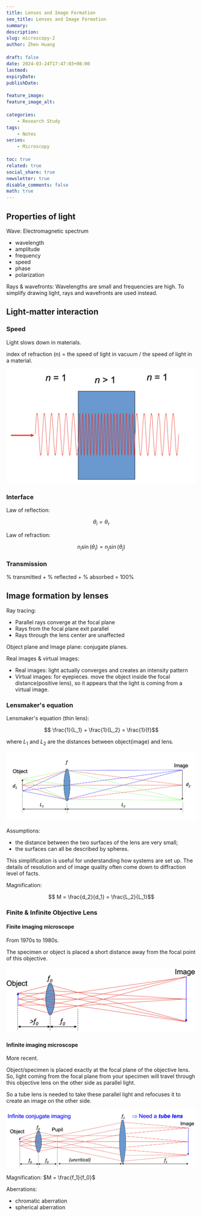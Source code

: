 ```yaml
---
title: Lenses and Image Formation
seo_title: Lenses and Image Formation
summary: 
description: 
slug: microscopy-2
author: Zhen Huang

draft: false
date: 2024-03-24T17:47:03+08:00
lastmod: 
expiryDate: 
publishDate: 

feature_image: 
feature_image_alt: 

categories:
    - Research Study
tags:
    - Notes
series:
    - Microscopy

toc: true
related: true
social_share: true
newsletter: true
disable_comments: false
math: true
---
```


## Properties of light

Wave: Electromagnetic spectrum

* wavelength
* amplitude
* frequency
* speed
* phase
* polarization

Rays & wavefronts: Wavelengths are small and frequencies are high. To simplify drawing light, rays and wavefronts are used instead.

## Light-matter interaction

### Speed

Light slows down in materials.

index of refraction (n) = the speed of light in vacuum / the speed of light in a material.

![index-of-refraction](index-of-refraction.png#small)

### Interface

Law of reflection:

$$ \theta_i = \theta_r $$

Law of refraction:

$$ n_i \sin(\theta_i) = n_j \sin(\theta_j) $$

### Transmission

% transmitted + % reflected + % absorbed = 100%

## Image formation by lenses

Ray tracing:

* Parallel rays converge at the focal plane
* Rays from the focal plane exit parallel
* Rays through the lens center are unaffected

Object plane and Image plane: conjugate planes.

Real images & virtual images:

* Real images: light actually converges and creates an intensity pattern
* Virtual images: for eyepieces. move the object inside the focal distance(positive lens), so it appears that the light is coming from a virtual image.

### Lensmaker's equation

Lensmaker's equation (thin lens):

$$ \frac{1}{L_1} + \frac{1}{L_2} = \frac{1}{f}$$

where $L_1$ and $L_2$ are the distances between object(image) and lens.

![single-lens-imaging](single-lens-imaging.png#small)

Assumptions:

* the distance between the two surfaces of the lens are very small;
* the surfaces can all be described by spheres.

This simplification is useful for understanding how systems are set up. The details of resolution and of image quality often come down to diffraction level of facts.

Magnification:

$$ M = \frac{d_2}{d_1} = \frac{L_2}{L_1}$$

### Finite & Infinite Objective Lens

#### Finite imaging microscope

From 1970s to 1980s.

The specimen or object is placed a short distance away from the focal point of this objective.

![Finite-conjugate-imaging](Finite-conjugate-imaging.png#small)

#### Infinite imaging microscope

More recent.

Object/specimen is placed exactly at the focal plane of the objective lens. So, light coming from the focal plane from your specimen will travel through this objective lens on the other side as parallel light.

So a tube lens is needed to take these parallel light and refocuses it to create an image on the other side.

![Infinite-conjugate-imaging](Infinite-conjugate-imaging.png#small)

Magnification: $M = \frac{f_1}{f_0}$


Aberrations:

* chromatic aberration
* spherical aberration